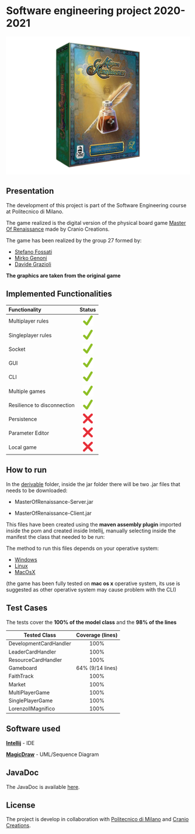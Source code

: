 # Software engineering project 2020-2021

[<img src="https://github.com/MirkoGenoni/ing-sw-2021-fossati-genoni-grazioli/blob/main/githubResources/GameIcon.png" width="600">](https://craniointernational.com/products/masters-of-renaissance/)

## Presentation

The development of this project is part of the Software Engineering course at Politecnico di Milano.

The game realized is the digital version of the physical board game [Master Of Renaissance](https://craniointernational.com/products/masters-of-renaissance/) made by Cranio Creations.

The game has been realized by the group 27 formed by:

- [Stefano Fossati](https://github.com/stefanofossati)
- [Mirko Genoni](https://github.com/MirkoGenoni)
- [Davide Grazioli](https://github.com/davidegrazioli)

**The graphics are taken from the original game**
## Implemented Functionalities
| Functionality | Status |
|:-----------------------|:------------------------------------:|
| Multiplayer rules | <img src="https://github.com/MirkoGenoni/ing-sw-2021-fossati-genoni-grazioli/blob/main/githubResources/Tick.png" width="30" heigth="30">
| Singleplayer rules | <img src="https://github.com/MirkoGenoni/ing-sw-2021-fossati-genoni-grazioli/blob/main/githubResources/Tick.png" width="30" heigth="30">
| Socket | <img src="https://github.com/MirkoGenoni/ing-sw-2021-fossati-genoni-grazioli/blob/main/githubResources/Tick.png" width="30" heigth="30">
| GUI | <img src="https://github.com/MirkoGenoni/ing-sw-2021-fossati-genoni-grazioli/blob/main/githubResources/Tick.png" width="30" heigth="30">
| CLI | <img src="https://github.com/MirkoGenoni/ing-sw-2021-fossati-genoni-grazioli/blob/main/githubResources/Tick.png" width="30" heigth="30">
| Multiple games | <img src="https://github.com/MirkoGenoni/ing-sw-2021-fossati-genoni-grazioli/blob/main/githubResources/Tick.png" width="30" heigth="30">
| Resilience to disconnection | <img src="https://github.com/MirkoGenoni/ing-sw-2021-fossati-genoni-grazioli/blob/main/githubResources/Tick.png" width="30" heigth="30">
| Persistence | <img src="https://github.com/MirkoGenoni/ing-sw-2021-fossati-genoni-grazioli/blob/main/githubResources/Cross.png" width="30" heigth="30">
| Parameter Editor | <img src="https://github.com/MirkoGenoni/ing-sw-2021-fossati-genoni-grazioli/blob/main/githubResources/Cross.png" width="30" heigth="30">
| Local game | <img src="https://github.com/MirkoGenoni/ing-sw-2021-fossati-genoni-grazioli/blob/main/githubResources/Cross.png" width="30" heigth="30">

## How to run
In the [derivable](https://github.com/MirkoGenoni/ing-sw-2021-fossati-genoni-grazioli/tree/main/deliverables) folder, inside the jar folder there will be two .jar files that needs to be downloaded:

- MasterOfRenaissance-Server.jar

- MasterOfRenaissance-Client.jar

This files have been created using the **maven assembly plugin** imported inside the pom and created inside Intellij, manually selecting inside the manifest the class that needed to be run:

The method to run this files depends on your operative system:

- [Windows](https://github.com/MirkoGenoni/ing-sw-2021-fossati-genoni-grazioli/wiki/Windows)
- [Linux](https://github.com/MirkoGenoni/ing-sw-2021-fossati-genoni-grazioli/wiki/Linux)
- [MacOsX](https://github.com/MirkoGenoni/ing-sw-2021-fossati-genoni-grazioli/wiki/Mac-Os-X)

(the game has been fully tested on **mac os x** operative system, its use is suggested as other operative system may cause problem with the CLI)

## Test Cases

The tests cover the **100% of the model class** and the **98% of the lines**

Tested Class | Coverage (lines) |
------------------|:------------------------------------:|
| DevelopmentCardHandler | 100%
| LeaderCardHandler | 100%
| ResourceCardHandler | 100%
| Gameboard | 64% (9/14 lines)
| FaithTrack | 100%
| Market | 100%
| MultiPlayerGame | 100%
| SinglePlayerGame| 100%
| LorenzoIlMagnifico | 100%

## Software used

[**Intellij**](https://www.jetbrains.com/idea/) - IDE

[**MagicDraw**](https://www.3ds.com/products-services/catia/products/no-magic/magicdraw/) - UML/Sequence Diagram


## JavaDoc

The JavaDoc is available [here](https://mirkogenoni.github.io/ing-sw-2021-fossati-genoni-grazioli/index.html).

## License

The project is develop in collaboration with [Politecnico di Milano](https://www.polimi.it/) and [Cranio Creations](https://craniointernational.com/).
